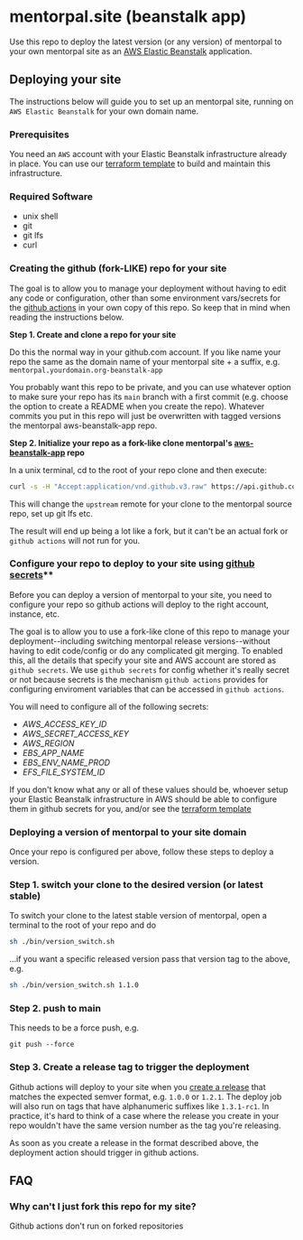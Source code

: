 # mentorpal.site (beanstalk app)

Use this repo to deploy the latest version (or any version) of mentorpal to your own mentorpal site as an [AWS Elastic Beanstalk](https://aws.amazon.com/elasticbeanstalk/) application.

## Deploying your site

The instructions below will guide you to set up an mentorpal site, running on `AWS Elastic Beanstalk` for your own domain name.

### Prerequisites

You need an `AWS` account with your Elastic Beanstalk infrastructure already in place. You can use our [terraform template](https://github.com/mentorpal/aws-beanstalk-terraform) to build and maintain this infrastructure.

### Required Software

- unix shell
- git
- git lfs
- curl

### Creating the github (fork-LIKE) repo for your site

The goal is to allow you to manage your deployment without having to edit any code or configuration, other than some environment vars/secrets for the [github actions](https://github.com/features/actions) in your own copy of this repo. So keep that in mind when reading the instructions below.

**Step 1. Create and clone a repo for your site**

Do this the normal way in your github.com account. If you like name your repo the same as the domain name of your mentorpal site + a suffix, e.g. `mentorpal.yourdomain.org-beanstalk-app`

You probably want this repo to be private, and you can use whatever option to make sure your repo has its `main` branch with a first commit (e.g. choose the option to create a README when you create the repo). Whatever commits you put in this repo will just be overwritten with tagged versions the mentorpal aws-beanstalk-app repo.

**Step 2. Initialize your repo as a fork-like clone mentorpal's [aws-beanstalk-app](https://github.com/mentorpal/aws-beanstalk-app.git) repo**

In a unix terminal, cd to the root of your repo clone and then execute:

```bash
curl -s -H "Accept:application/vnd.github.v3.raw" https://api.github.com/repos/mentorpal/aws-beanstalk-app/contents/bin/install.sh | sh
```

This will change the `upstream` remote for your clone to the mentorpal source repo, set up git lfs etc.

The result will end up being a lot like a fork, but it can't be an actual fork or `github actions` will not run for you.

### Configure your repo to deploy to your site using [github secrets](https://docs.github.com/en/actions/reference/encrypted-secrets)**

Before you can deploy a version of mentorpal to your site, you need to configure your repo so github actions will deploy to the right account, instance, etc.

The goal is to allow you to use a fork-like clone of this repo to manage your deployment--including switching mentorpal release versions--without having to edit code/config or do any complicated git merging. To enabled this, all the details that specify your site and AWS account are stored as `github secrets`. We use `github secrets` for config whether it's really secret or not because secrets is the mechanism `github actions` provides for configuring enviroment variables that can be accessed in `github actions`.

You will need to configure all of the following secrets:

 - *AWS_ACCESS_KEY_ID*
 - *AWS_SECRET_ACCESS_KEY*
 - *AWS_REGION*
 - *EBS_APP_NAME*
 - *EBS_ENV_NAME_PROD*
 - *EFS_FILE_SYSTEM_ID*

If you don't know what any or all of these values should be, whoever setup your Elastic Beanstalk infrastructure in AWS should be able to configure them in github secrets for you, and/or see the [terraform template](https://github.com/mentorpal/aws-beanstalk-terraform)

### Deploying a version of mentorpal to your site domain

Once your repo is configured per above, follow these steps to deploy a version.

### Step 1. switch your clone to the desired version (or latest stable)

To switch your clone to the latest stable version of mentorpal, open a terminal to the root of your repo and do

```bash
sh ./bin/version_switch.sh
```

...if you want a specific released version pass that version tag to the above, e.g.

```bash
sh ./bin/version_switch.sh 1.1.0
```

### Step 2. push to main

This needs to be a force push, e.g.

```
git push --force
```

### Step 3. Create a release tag to trigger the deployment

Github actions will deploy to your site when you [create a release](https://docs.github.com/en/github/administering-a-repository/managing-releases-in-a-repository#creating-a-release) that matches the expected semver format, e.g. `1.0.0` or `1.2.1`. The deploy job will also run on tags that have alphanumeric suffixes like `1.3.1-rc1`. In practice, it's hard to think of a case where the release you create in your repo wouldn't have the same version number as the tag you're releasing.

As soon as you create a release in the format described above, the deployment action should trigger in github actions.


## FAQ

### Why can't I just fork this repo for my site?

Github actions don't run on forked repositories

